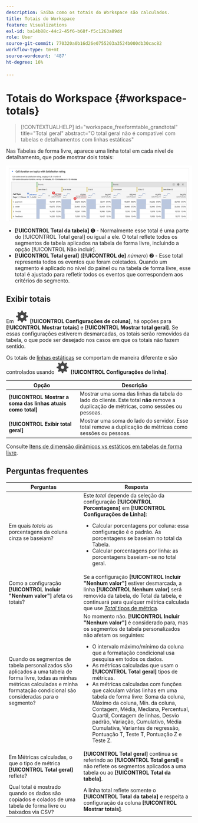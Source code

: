 ```yaml
---
description: Saiba como os totais do Workspace são calculados.
title: Totais do Workspace
feature: Visualizations
exl-id: ba14b88c-44c2-45f6-b68f-f5c1263a89dd
role: User
source-git-commit: 770320a0b16d26e0755203a3524b000db30cac82
workflow-type: tm+mt
source-wordcount: '487'
ht-degree: 16%

---
```


# Totais do Workspace {#workspace-totals}

<!-- markdownlint-disable MD034 -->

>[!CONTEXTUALHELP]
>id="workspace_freeformtable_grandtotal"
>title="Total geral"
>abstract="O total geral não é compatível com tabelas e detalhamentos com linhas estáticas"

<!-- markdownlint-enable MD034 -->


Nas Tabelas de forma livre, aparece uma linha total em cada nível de detalhamento, que pode mostrar dois totais:

![Tabela de forma livre destacando o total geral e o total da tabela.](assets/total-row.png)

* **[!UICONTROL Total da tabela]** ➊ - Normalmente esse total é uma parte do [!UICONTROL Total geral] ou igual a ele. O total reflete todos os segmentos de tabela aplicados na tabela de forma livre, incluindo a opção [!UICONTROL Não incluir].
* **[!UICONTROL Total geral]** (**[!UICONTROL de]** *número*) ➋ - Esse total representa todos os eventos que foram coletados. Quando um segmento é aplicado no nível do painel ou na tabela de forma livre, esse total é ajustado para refletir todos os eventos que correspondem aos critérios do segmento.




## Exibir totais

Em ![Configuração](/help/assets/icons/Setting.svg) **[!UICONTROL Configurações de coluna]**, há opções para **[!UICONTROL Mostrar totais]** e **[!UICONTROL Mostrar total geral]**. Se essas configurações estiverem desmarcadas, os totais serão removidos da tabela, o que pode ser desejado nos casos em que os totais não fazem sentido.


Os totais de [linhas estáticas](/help/analysis-workspace/visualizations/freeform-table/column-row-settings/manual-vs-dynamic-rows.md) se comportam de maneira diferente e são controlados usando ![Configurações](/help/assets/icons/Setting.svg) **[!UICONTROL Configurações de linha]**.

| Opção | Descrição |
|---|---|
| **[!UICONTROL Mostrar a soma das linhas atuais como total]** | Mostrar uma soma das linhas da tabela do lado do cliente. Este total **não** remove a duplicação de métricas, como sessões ou pessoas. |
| **[!UICONTROL Exibir total geral]** | Mostrar uma soma do lado do servidor. Esse total remove a duplicação de métricas como sessões ou pessoas. |

Consulte [Itens de dimensão dinâmicos vs estáticos em tabelas de forma livre](column-row-settings/manual-vs-dynamic-rows.md).


## Perguntas frequentes

| Perguntas | Resposta |
|---|---|
| Em quais *totais* as porcentagens da coluna cinza se baseiam? | Este *total* depende da seleção da configuração **[!UICONTROL Porcentagens]** em **[!UICONTROL Configurações de Linha]**:<ul><li>Calcular porcentagens por coluna: essa configuração é o padrão. As porcentagens se baseiam no total da Tabela.</li><li>Calcular porcentagens por linha: as porcentagens baseiam-se no total geral.</li></ul> |
| Como a configuração **[!UICONTROL Incluir &quot;Nenhum valor&quot;]** afeta os totais? | Se a configuração **[!UICONTROL Incluir &quot;Nenhum valor&quot;]** estiver desmarcada, a linha **[!UICONTROL Nenhum valor]** será removida da tabela, do Total da tabela, e continuará para qualquer métrica calculada que use [*Total* tipos de métrica](/help/components/calc-metrics/cm-workflow/m-metric-type-alloc.md). |
| Quando os segmentos de tabela personalizados são aplicados a uma tabela de forma livre, todas as minhas métricas calculadas e minha formatação condicional são consideradas para o segmento? | No momento não. **[!UICONTROL Incluir &quot;Nenhum valor&quot;]** é considerado para, mas os segmentos de tabela personalizados não afetam os seguintes:<ul><li>O intervalo máximo/mínimo da coluna que a formatação condicional usa pesquisa em todos os dados.</li><li>As métricas calculadas que usam o **[!UICONTROL Total geral]** tipos de métricas.</li><li>As métricas calculadas com funções que calculam várias linhas em uma tabela de forma livre: Soma da coluna, Máximo da coluna, Mín. da coluna, Contagem, Média, Mediana, Percentual, Quartil, Contagem de linhas, Desvio padrão, Variação, Cumulativo, Média Cumulativa, Variantes de regressão, Pontuação T, Teste T, Pontuação Z e Teste Z.</li></ul> |
| Em Métricas calculadas, o que o tipo de métrica **[!UICONTROL Total geral]** reflete? | **[!UICONTROL Total geral]** continua se referindo ao **[!UICONTROL Total geral]** e não reflete os segmentos aplicados a uma tabela ou ao **[!UICONTROL Total da tabela]**. |
| Qual total é mostrado quando os dados são copiados e colados de uma tabela de forma livre ou baixados via CSV? | A linha total reflete somente o **[!UICONTROL Total da tabela]** e respeita a configuração da coluna **[!UICONTROL Mostrar totais]**. |
